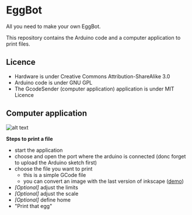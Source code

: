 # EggBot
All you need to make your own EggBot.

This repository contains the Arduino code and a computer application to print files.

## Licence

 * Hardware is under Creative Commons Attribution-ShareAlike 3.0
 * Arduino code is under GNU GPL
 * The GcodeSender (computer application) application is under MIT Licence

## Computer application

![alt text](https://raw.githubusercontent.com/fablab-fribourg/EggBot/master/docs/images/screenshot1.png "GcodeSender")

**Steps to print a file**

* start the application
* choose and open the port where the arduino is connected (donc forget to upload the Arduino sketch first)
* choose the file you want to print 
  * this is a simple GCode file
  * you can convert an image with the last version of inkscape ([demo](https://www.youtube.com/watch?v=4jYKMAjzK3A))
* *[Optional]* adjust the limits
* *[Optional]* adjust the scale
* *[Optional]* define home
* "Print that egg"
